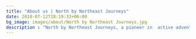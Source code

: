 ```yaml
---
title: "About us | North by Northeast Journeys"
date: 2018-07-12T18:19:33+06:00
bg_image: images/about/North by Northeast Journeys.jpg
description : "North by Northeast Journeys, a pioneer in  active adventure and experiential tours of Northeast India"
---
```

